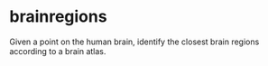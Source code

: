 # brainregions
Given a point on the human brain, identify the closest brain regions according to a brain atlas.
